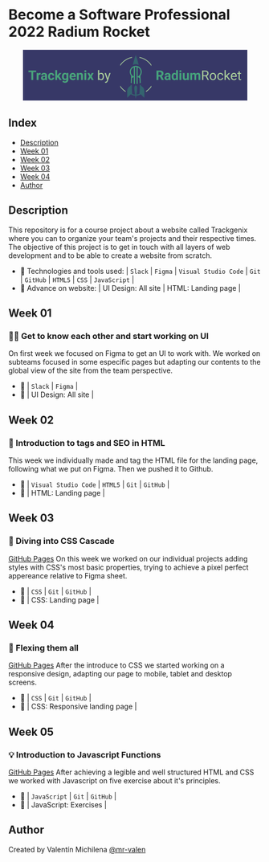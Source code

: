 # Become a Software Professional 2022 Radium Rocket
<div align="center"><img src="./Week-02/img/logo.png"></div>

## Index
* [Description](#description)
* [Week 01](#week-01)
* [Week 02](#week-02)
* [Week 03](#week-03)
* [Week 04](#week-04)
* [Author](#author)

## Description
 This repository is for a course project about a website called Trackgenix where you can to organize your team's projects and their respective times. The objective of this project is to get in touch with all layers of web development and to be able to create a website from scratch.
 * 🧰 Technologies and tools used: | `Slack` | `Figma` | `Visual Studio Code` | `Git` | `GitHub` | `HTML5` | `CSS` | `JavaScript` |
 * 🔨 Advance on website: | UI Design: All site | HTML: Landing page |

## Week 01 
### 🤝🏻 Get to know each other and start working on UI
 On first week we focused on Figma to get an UI to work with. We worked on subteams focused in some especific pages but adapting our contents to the global view of the site from the team perspective.
 * 🧰 | `Slack` | `Figma` |
 * 🔨 | UI Design: All site |

## Week 02 
### 📎 Introduction to tags and SEO in HTML
 This week we individually made and tag the HTML file for the landing page, following what we put on Figma. Then we pushed it to Github.
 * 🧰 | `Visual Studio Code` | `HTML5` | `Git` | `GitHub` |
 * 🔨 | HTML: Landing page |

## Week 03
### 🤿 Diving into CSS Cascade
[GitHub Pages](https://mr-valen.github.io/BaSP-A2022-Etapa-1/Week-03/index.html)
On this week we worked on our individual projects adding styles with CSS's most basic properties, trying to achieve a pixel perfect appereance relative to Figma sheet.
 * 🧰 | `CSS` | `Git` | `GitHub` |
 * 🔨 | CSS: Landing page |

## Week 04
### 💪 Flexing them all
[GitHub Pages](https://mr-valen.github.io/BaSP-A2022-Etapa-1/Week-04/index.html)
After the introduce to CSS we started working on a responsive design, adapting our page to mobile, tablet and desktop screens.
 * 🧰 | `CSS` | `Git` | `GitHub` |
 * 🔨 | CSS: Responsive landing page |
 
## Week 05
### 💡 Introduction to Javascript Functions 
[GitHub Pages](https://mr-valen.github.io/BaSP-A2022-Etapa-1/Week-05/index.html)
After achieving a legible and well structured HTML and CSS we worked with Javascript on five exercise about it's principles.
 * 🧰 | `JavaScript` | `Git` | `GitHub` |
 * 🔨 | JavaScript: Exercises |

 ## Author
 Created by Valentín Michilena [@mr-valen](https://github.com/mr-valen)

